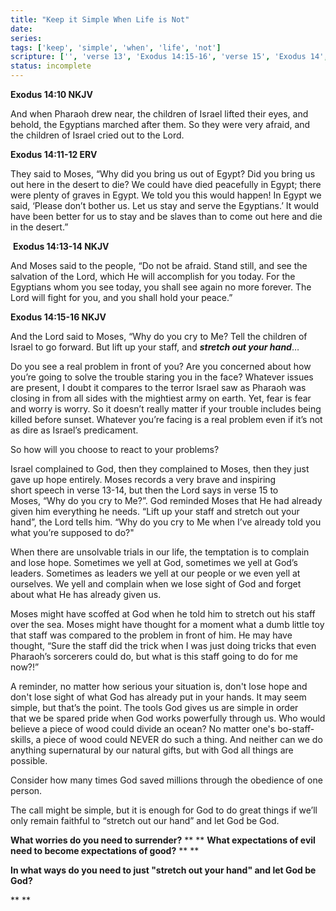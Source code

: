 ```yaml
---
title: "Keep it Simple When Life is Not"
date: 
series: 
tags: ['keep', 'simple', 'when', 'life', 'not']
scripture: ['', 'verse 13', 'Exodus 14:15-16', 'verse 15', 'Exodus 14', 'Exodus 14:13-14']
status: incomplete
---
```


**Exodus 14:10 NKJV**

And when Pharaoh drew near, the children of Israel lifted their eyes, and behold, the Egyptians marched after them. So they were very afraid, and the children of Israel cried out to the Lord.

**Exodus‬ ‭14:11-12‬ ‭ERV‬‬**

They said to Moses, “Why did you bring us out of Egypt? Did you bring us out here in the desert to die? We could have died peacefully in Egypt; there were plenty of graves in Egypt. We told you this would happen! In Egypt we said, ‘Please don’t bother us. Let us stay and serve the Egyptians.’ It would have been better for us to stay and be slaves than to come out here and die in the desert.”

‭‭
**Exodus 14:13-14 NKJV**

And Moses said to the people, “Do not be afraid. Stand still, and see the salvation of the Lord, which He will accomplish for you today. For the Egyptians whom you see today, you shall see again no more forever. The Lord will fight for you, and you shall hold your peace.”

**Exodus 14:15-16 NKJV**

And the Lord said to Moses, “Why do you cry to Me? Tell the children of Israel to go forward. But lift up your staff, and ***stretch out your hand***…

Do you see a real problem in front of you? Are you concerned about how you’re going to solve the trouble staring you in the face? Whatever issues are present, I doubt it compares to the terror Israel saw as Pharaoh was closing in from all sides with the mightiest army on earth. Yet, fear is fear and worry is worry. So it doesn’t really matter if your trouble includes being killed before sunset. Whatever you’re facing is a real problem even if it’s not as dire as Israel’s predicament.

So how will you choose to react to your problems?

Israel complained to God, then they complained to Moses, then they just gave up hope entirely. Moses records a very brave and inspiring short speech in verse 13-14, but then the Lord says in verse 15 to Moses, “Why do you cry to Me?”. God reminded Moses that He had already given him everything he needs. “Lift up your staff and stretch out your hand”, the Lord tells him. “Why do you cry to Me when I’ve already told you what you’re supposed to do?"

When there are unsolvable trials in our life, the temptation is to complain and lose hope. Sometimes we yell at God, sometimes we yell at God’s leaders. Sometimes as leaders we yell at our people or we even yell at ourselves. We yell and complain when we lose sight of God and forget about what He has already given us.

Moses might have scoffed at God when he told him to stretch out his staff over the sea. Moses might have thought for a moment what a dumb little toy that staff was compared to the problem in front of him. He may have thought, “Sure the staff did the trick when I was just doing tricks that even Pharaoh’s sorcerers could do, but what is this staff going to do for me now?!”

A reminder, no matter how serious your situation is, don't lose hope and don't lose sight of what God has already put in your hands. It may seem simple, but that’s the point. The tools God gives us are simple in order that we be spared pride when God works powerfully through us. Who would believe a piece of wood could divide an ocean? No matter one's bo-staff-skills, a piece of wood could NEVER do such a thing. And neither can we do anything supernatural by our natural gifts, but with God all things are possible.

Consider how many times God saved millions through the obedience of one person.

The call might be simple, but it is enough for God to do great things if we’ll only remain faithful to “stretch out our hand” and let God be God.

**What worries do you need to surrender?**
**
**
**What expectations of evil need to become expectations of good?**
**
**

**In what ways do you need to just "stretch out your hand" and let God be God?**

**
**